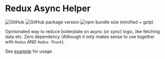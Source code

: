 # Redux Async Helper

![GitHub](https://img.shields.io/github/license/rkkautsar/redux-async-helper.svg?style=flat-square)
![GitHub package version](https://img.shields.io/github/package-json/v/rkkautsar/redux-async-helper.svg?style=flat-square)
![npm bundle size (minified + gzip)](https://img.shields.io/bundlephobia/minzip/redux-async-helper.svg?style=flat-square)

Opinionated way to reduce boilerplate on async (or sync) logic, like fetching data etc.
Zero dependency (Although it only makes sense to use together with `Redux` AND `Redux Thunk`).

See [example](example) for usage.
